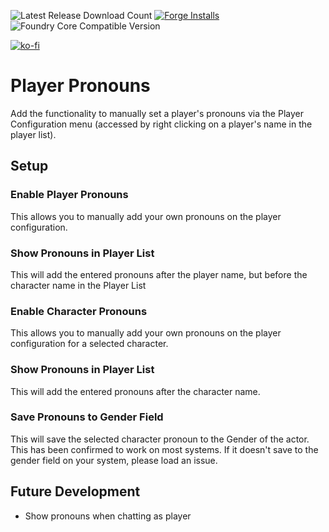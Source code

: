 ![Latest Release Download Count](https://img.shields.io/badge/dynamic/json?color=blue&label=Downloads%40latest&query=assets%5B1%5D.download_count&url=https%3A%2F%2Fapi.github.com%2Frepos%2Fvtt-lair%2Fplayer-pronouns%2Freleases%2Flatest) [![Forge Installs](https://img.shields.io/badge/dynamic/json?label=Forge%20Installs&query=package.installs&suffix=%25&url=https%3A%2F%2Fforge-vtt.com%2Fapi%2Fbazaar%2Fpackage%2Fplayer-pronouns&colorB=4aa94a)](https://forge-vtt.com/bazaar#package=player-pronouns) 
![Foundry Core Compatible Version](https://img.shields.io/badge/dynamic/json.svg?url=https%3A%2F%2Fraw.githubusercontent.com%2Fvtt-lair%2Fplayer-pronouns%2Fmaster%2Fmodule.json&label=Foundry%20Version&query=$.compatibleCoreVersion&colorB=orange)

[![ko-fi](https://ko-fi.com/img/githubbutton_sm.svg)](https://ko-fi.com/N4N36ZSPQ)

# Player Pronouns
Add the functionality to manually set a player's pronouns via the Player Configuration menu (accessed by right clicking on a player's name in the player list).

## Setup
### Enable Player Pronouns
This allows you to manually add your own pronouns on the player configuration.

### Show Pronouns in Player List
This will add the entered pronouns after the player name, but before the character name in the Player List

### Enable Character Pronouns
This allows you to manually add your own pronouns on the player configuration for a selected character.

### Show Pronouns in Player List
This will add the entered pronouns after the character name.

### Save Pronouns to Gender Field
This will save the selected character pronoun to the Gender of the actor. This has been confirmed to work on most systems. If it doesn't save to the gender field on your system, please load an issue.

## Future Development
* Show pronouns when chatting as player
